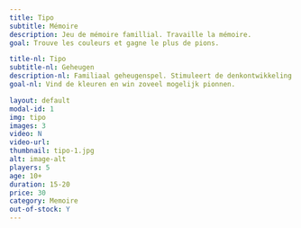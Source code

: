 ```yaml
---
title: Tipo
subtitle: Mémoire
description: Jeu de mémoire famillial. Travaille la mémoire.
goal: Trouve les couleurs et gagne le plus de pions.

title-nl: Tipo
subtitle-nl: Geheugen
description-nl: Familiaal geheugenspel. Stimuleert de denkontwikkeling
goal-nl: Vind de kleuren en win zoveel mogelijk pionnen.

layout: default
modal-id: 1
img: tipo
images: 3
video: N
video-url: 
thumbnail: tipo-1.jpg
alt: image-alt
players: 5
age: 10+
duration: 15-20
price: 30
category: Memoire
out-of-stock: Y
---
```

